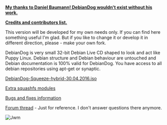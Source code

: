 [**My thanks to Daniel Baumann! DebianDog wouldn't exist without his work.**](https://lists.debian.org/debian-live/2015/11/msg00024.html)

[**Credits and contributors list.**](https://github.com/MintPup/DebianDog_Wheezy/blob/master/Credits.md)

This version will be developed for my own needs only. If you can find here something useful I'm glad.
But if you like to change it or develop it in different direction, please - make your own fork.

DebianDog is very small 32-bit Debian Live CD shaped to look and act like Puppy Linux. Debian structure and Debian behaviour are untouched and Debian documentation is 100% valid for DebianDog. You have access to all debian repositories using apt-get or synaptic.

[DebianDog-Squeeze-hybrid-30.04.2016.iso ](https://github.com/DebianDog/Squeeze/releases/tag/v.1.0)

[Extra squashfs modules](https://github.com/DebianDog/Squeeze/releases/tag/v.1.1)

[Bugs and fixes information](https://github.com/MintPup/DebianDog-Squeeze/blob/master/Bugs-and-Fixes.md)

[Forum thread](http://murga-linux.com/puppy/viewtopic.php?t=90586) - Just for reference. I don't answer questions there anymore.

![Jwm](https://raw.githubusercontent.com/MintPup/DebianDog-Squeeze/master/Screenshots/DebianDog-Squeeze-30.04.2016.jpg)


